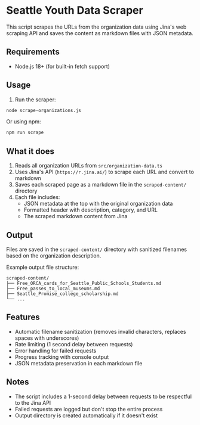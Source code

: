 # Seattle Youth Data Scraper

This script scrapes the URLs from the organization data using Jina's web scraping API and saves the content as markdown files with JSON metadata.

## Requirements

- Node.js 18+ (for built-in fetch support)

## Usage

1. Run the scraper:

```bash
node scrape-organizations.js
```

Or using npm:

```bash
npm run scrape
```

## What it does

1. Reads all organization URLs from `src/organization-data.ts`
2. Uses Jina's API (`https://r.jina.ai/`) to scrape each URL and convert to markdown
3. Saves each scraped page as a markdown file in the `scraped-content/` directory
4. Each file includes:
   - JSON metadata at the top with the original organization data
   - Formatted header with description, category, and URL
   - The scraped markdown content from Jina

## Output

Files are saved in the `scraped-content/` directory with sanitized filenames based on the organization description.

Example output file structure:

```
scraped-content/
├── Free_ORCA_cards_for_Seattle_Public_Schools_Students.md
├── Free_passes_to_local_museums.md
├── Seattle_Promise_college_scholarship.md
└── ...
```

## Features

- Automatic filename sanitization (removes invalid characters, replaces spaces with underscores)
- Rate limiting (1 second delay between requests)
- Error handling for failed requests
- Progress tracking with console output
- JSON metadata preservation in each markdown file

## Notes

- The script includes a 1-second delay between requests to be respectful to the Jina API
- Failed requests are logged but don't stop the entire process
- Output directory is created automatically if it doesn't exist
